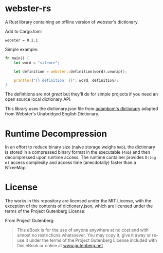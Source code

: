 # webster-rs
A Rust library containing an offline version of webster's dictionary.

Add to Cargo.toml
```
webster = 0.2.1
```

Simple example:
```rust
fn main() {
    let word = "silence";

    let definition = webster::definition(word).unwrap();

    println!("{} definition: {}", word, definition);
}
```

The definitions are not *great* but they'll do for simple projects if you need an open source local dictionary API.

This library uses the dictionary.json file from [adambom's dictionary](https://github.com/adambom/dictionary) adapted from Webster's Unabridged English Dictionary.

# Runtime Decompression
In an effort to reduce binary size (naive storage weighs `9mb`), the dictionary is stored in a compressed binary format in the executable (`4mb`)
and then decompressed upon runtime access. The runtime container provides `O(log n)` access complexity and access time (anecdotally) faster than a BTreeMap.

# License
The works in this repository are licensed under the MIT License, with the exception of the contents of dictionary.json, which are licensed under the terms of the Project Gutenberg License:

From Project Gutenberg:

> This eBook is for the use of anyone anywhere at no cost and with almost no restrictions whatsoever. You may copy it, give it away or re-use it under the terms of the Project Gutenberg License included with this eBook or online at www.gutenberg.net
